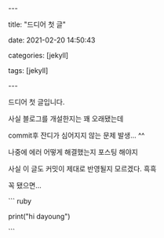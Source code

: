 \---

title: "드디어 첫 글"

date:  2021-02-20 14:50:43

categories: [jekyll]

tags: [jekyll]

\---

드디어 첫 글입니다.

사실 블로그를 개설한지는 꽤 오래됐는데

commit후 잔디가 심어지지 않는 문제 발생... ^^

나중에 에러 어떻게 해결했는지 포스팅 해야지



사실 이 글도 커밋이 제대로 반영될지 모르겠다. 흑흑

꼭 됐으면...



\``` ruby

print("hi dayoung")

\```